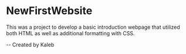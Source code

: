 # NewFirstWebsite

This was a project to develop a basic introduction webpage that utilized both HTML as well as additional formatting with CSS.

-- Created by Kaleb
